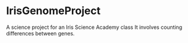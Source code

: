 # IrisGenomeProject
A science project for an Iris Science Academy class
It involves counting differences between genes.
